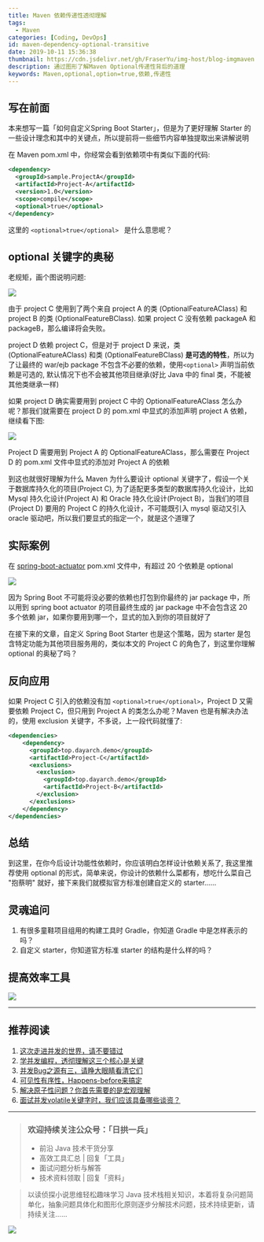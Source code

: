```yaml
---
title: Maven 依赖传递性透彻理解
tags:
  - Maven
categories: [Coding, DevOps]
id: maven-dependency-optional-transitive
date: 2019-10-11 15:36:38
thumbnail: https://cdn.jsdelivr.net/gh/FraserYu/img-host/blog-imgmaven.png
description: 通过图形了解Maven Optional传递性背后的道理
keywords: Maven,optional,option=true,依赖,传递性
---
```


## 写在前面
本来想写一篇「如何自定义Spring Boot Starter」，但是为了更好理解 Starter 的一些设计理念和其中的关键点，所以提前将一些细节内容单独提取出来讲解说明

在 Maven pom.xml 中，你经常会看到依赖项中有类似下面的代码:
```xml
<dependency>
  <groupId>sample.ProjectA</groupId>
  <artifactId>Project-A</artifactId>
  <version>1.0</version>
  <scope>compile</scope>
  <optional>true</optional> 
</dependency>
```
这里的 `<optional>true</optional> ` 是什么意思呢？

## optional 关键字的奥秘
老规矩，画个图说明问题:


![](http://rgyb.sunluomeng.top/%E5%85%AC%E4%BC%97%E8%B4%A6%E5%8F%B7%E6%96%87%E7%AB%A0/%E5%BA%94%E7%94%A8%E7%B1%BB%E6%96%87%E7%AB%A0/_image/2019-10-11/maven%20optional%20%283%29.png)


由于 project C 使用到了两个来自 project A 的类 (OptionalFeatureAClass) 和 project B 的类 (OptionalFeatureBClass). 如果 project C 没有依赖 packageA 和 packageB，那么编译将会失败。

project D 依赖 project C，但是对于 project D 来说，类 (OptionalFeatureAClass) 和类 (OptionalFeatureBClass) **是可选的特性**，所以为了让最终的 war/ejb package 不包含不必要的依赖，使用`<optional>` 声明当前依赖是可选的, 默认情况下也不会被其他项目继承(好比 Java 中的 final 类，不能被其他类继承一样)

如果 project D 确实需要用到 project C 中的 OptionalFeatureAClass 怎么办呢？那我们就需要在 project D 的 pom.xml 中显式的添加声明 project A 依赖，继续看下图:


![](http://rgyb.sunluomeng.top/%E5%85%AC%E4%BC%97%E8%B4%A6%E5%8F%B7%E6%96%87%E7%AB%A0/%E5%BA%94%E7%94%A8%E7%B1%BB%E6%96%87%E7%AB%A0/_image/2019-10-11/maven%20optional%202.png)



Project D 需要用到 Project A 的 OptionalFeatureAClass，那么需要在 Project D 的 pom.xml 文件中显式的添加对 Project A 的依赖

到这也就很好理解为什么 Maven 为什么要设计 optional 关键字了，假设一个关于数据库持久化的项目(Project C), 为了适配更多类型的数据库持久化设计，比如 Mysql 持久化设计(Project A) 和 Oracle 持久化设计(Project B)，当我们的项目(Project D) 要用的 Project C 的持久化设计，不可能既引入 mysql 驱动又引入 oracle 驱动吧，所以我们要显式的指定一个，就是这个道理了

## 实际案例
在 [spring-boot-actuator](https://repo1.maven.org/maven2/org/springframework/boot/spring-boot-actuator/1.3.3.RELEASE/spring-boot-actuator-1.3.3.RELEASE.pom) pom.xml 文件中，有超过 20 个依赖是 optional

![](http://rgyb.sunluomeng.top/%E5%85%AC%E4%BC%97%E8%B4%A6%E5%8F%B7%E6%96%87%E7%AB%A0/%E5%BA%94%E7%94%A8%E7%B1%BB%E6%96%87%E7%AB%A0/_image/2019-10-11/2019-10-11-20-34-58.png)


因为 Spring Boot 不可能将没必要的依赖也打包到你最终的 jar package 中，所以用到 spring boot actuator 的项目最终生成的 jar package 中不会包含这 20 多个依赖 jar，如果你要用到哪一个，显式的加入到你的项目就好了

在接下来的文章，自定义 Spring Boot Starter 也是这个策略，因为 starter 是包含特定功能为其他项目服务用的，类似本文的 Project C 的角色了，到这里你理解 optional 的奥秘了吗？

## 反向应用
如果 Project C 引入的依赖没有加 `<optional>true</optional>`，Project D 又需要依赖 Project C，但只用到 Project A 的类怎么办呢？Maven 也是有解决办法的，使用 exclusion 关键字，不多说，上一段代码就懂了:
```xml
<dependencies>
    <dependency>
      <groupId>top.dayarch.demo</groupId>
      <artifactId>Project-C</artifactId>
      <exclusions>
        <exclusion>
          <groupId>top.dayarch.demo</groupId>
          <artifactId>Project-B</artifactId>
        </exclusion>
      </exclusions> 
    </dependency>
</dependencies>
```

## 总结
到这里，在你今后设计功能性依赖时，你应该明白怎样设计依赖关系了, 我这里推荐使用 optional 的形式，简单来说，你设计的依赖什么菜都有，想吃什么菜自己 "抱蔡明" 就好，接下来我们就模拟官方标准创建自定义的 starter......

## 灵魂追问
1. 有很多童鞋项目组用的构建工具时 Gradle，你知道 Gradle 中是怎样表示的吗？
2. 自定义 starter，你知道官方标准 starter 的结构是什么样的吗？

## 提高效率工具

![](http://rgyb.sunluomeng.top/%E5%85%AC%E4%BC%97%E8%B4%A6%E5%8F%B7%E6%96%87%E7%AB%A0/%E6%84%9F%E6%83%B3%E4%B8%8E%E6%80%BB%E7%BB%93/_image/2019-06-18/b.png) 


--------

## 推荐阅读
1. [这次走进并发的世界，请不要错过](https://dayarch.top/p/d7e125a1.html)
2. [学并发编程，透彻理解这三个核心是关键](https://dayarch.top/p/86243a5b.html)
3. [并发Bug之源有三，请睁大眼睛看清它们](https://dayarch.top/p/6d12b8cf.html)
4. [可见性有序性，Happens-before来搞定](https://dayarch.top/p/815d7647.html)
5. [解决原子性问题？你首先需要的是宏观理解](https://dayarch.top/p/32b8e26a.html)
6. [面试并发volatile关键字时，我们应该具备哪些谈资？](https://dayarch.top/p/fb3c7eeb.html)


--------

> ### 欢迎持续关注公众号：「日拱一兵」
> - 前沿 Java 技术干货分享 
> - 高效工具汇总 | 回复「工具」
> - 面试问题分析与解答 
> - 技术资料领取 | 回复「资料」

> 以读侦探小说思维轻松趣味学习 Java 技术栈相关知识，本着将复杂问题简单化，抽象问题具体化和图形化原则逐步分解技术问题，技术持续更新，请持续关注......

![](http://rgyb.sunluomeng.top/%E5%85%AC%E4%BC%97%E8%B4%A6%E5%8F%B7%E6%96%87%E7%AB%A0/%E6%84%9F%E6%83%B3%E4%B8%8E%E6%80%BB%E7%BB%93/_image/2019-06-18/a%20%281%29.png)
